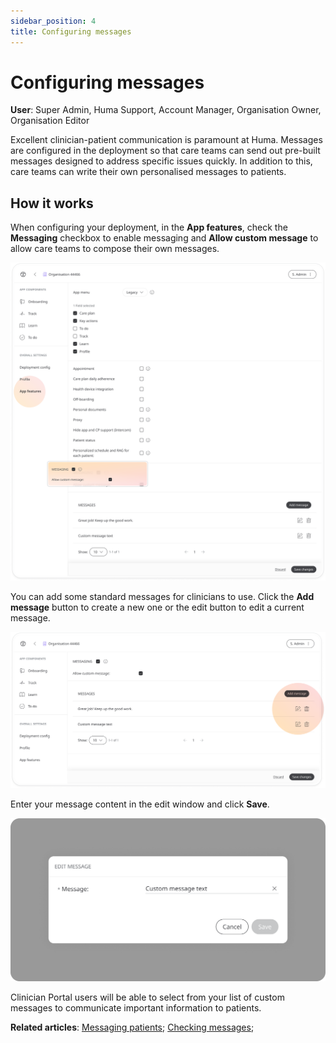 ```yaml
---
sidebar_position: 4
title: Configuring messages 
---
```

# Configuring messages
**User**: Super Admin, Huma Support, Account Manager, Organisation Owner, Organisation Editor

Excellent clinician-patient communication is paramount at Huma. Messages are configured in the deployment so that care teams can send out pre-built messages designed to address specific issues quickly. In addition to this, care teams can write their own personalised messages to patients.
## How it works​
When configuring your deployment, in the **App features**, check the **Messaging** checkbox to enable messaging and **Allow custom message** to allow care teams to compose their own messages.

![image](./assets/Messaging01.png)

You can add some standard messages for clinicians to use. Click the **Add message** button to create a new one or the edit button to edit a current message.

![image](./assets/Messaging02.png)

Enter your message content in the edit window and click **Save**.

![image](./assets/Messaging03.png)

Clinician Portal users will be able to select from your list of custom messages to communicate important information to patients.

**Related articles**: [Messaging patients](../../../clinician-portal/telemedicine/messaging-patients.md); [Checking messages](../../../huma-app/features/messages.md);
